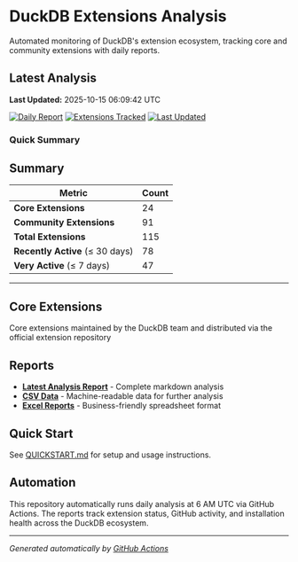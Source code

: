 # DuckDB Extensions Analysis

Automated monitoring of DuckDB's extension ecosystem, tracking core and community extensions with daily reports.

## Latest Analysis

**Last Updated:** 2025-10-15 06:09:42 UTC

[![Daily Report](https://img.shields.io/badge/Daily%20Report-Active-green)](./reports/latest.md)
[![Extensions Tracked](https://img.shields.io/badge/Extensions%20Tracked-115-blue)](./reports/latest.md)
[![Last Updated](https://img.shields.io/badge/Last%20Updated-2025-10-15%2006:09:42%20UTC-lightgrey)](./reports/latest.md)

### Quick Summary

## Summary

| **Metric** | **Count** |
|------------|-----------|
| **Core Extensions** | 24 |
| **Community Extensions** | 91 |
| **Total Extensions** | 115 |
| **Recently Active** (≤ 30 days) | 78 |
| **Very Active** (≤ 7 days) | 47 |


---
## Core Extensions

Core extensions maintained by the DuckDB team and distributed via the official extension repository

## Reports

- **[Latest Analysis Report](./reports/latest.md)** - Complete markdown analysis
- **[CSV Data](./reports/)** - Machine-readable data for further analysis  
- **[Excel Reports](./reports/)** - Business-friendly spreadsheet format

## Quick Start

See [QUICKSTART.md](./QUICKSTART.md) for setup and usage instructions.

## Automation

This repository automatically runs daily analysis at 6 AM UTC via GitHub Actions.
The reports track extension status, GitHub activity, and installation health across the DuckDB ecosystem.

---
*Generated automatically by [GitHub Actions](.github/workflows/daily-extensions-report.yml)*
